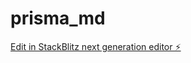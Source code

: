 # prisma_md

[Edit in StackBlitz next generation editor ⚡️](https://stackblitz.com/~/github.com/jgtolentino/prisma_md)